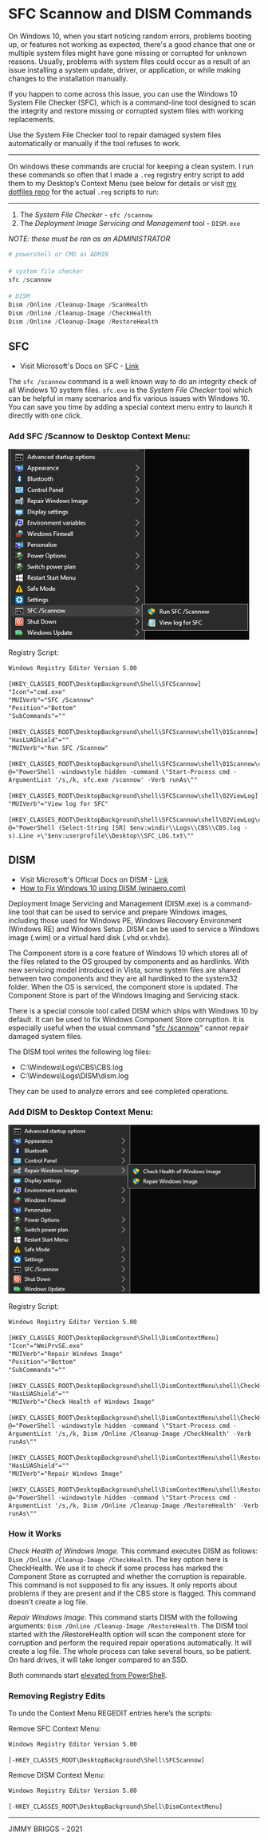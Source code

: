# SFC Scannow and DISM Commands

On Windows 10, when you start noticing random errors, problems booting up, or features not working as expected, there's a good chance that one or multiple system files might have gone missing or corrupted for unknown reasons. Usually, problems with system files could occur as a result of an issue installing a system update, driver, or application, or while making changes to the installation manually.

If you happen to come across this issue, you can use the Windows 10 System File Checker (SFC), which is a command-line tool designed to scan the integrity and restore missing or corrupted system files with working replacements.

Use the System File Checker tool to repair damaged system files automatically or manually if the tool refuses to work.

***

On windows these commands are crucial for keeping a clean system. I run these commands so often that I made a `.reg` registry entry script to add them to my Desktop’s Context Menu (see below for details or visit [my dotfiles repo]() for the actual `.reg` scripts to run:

***

 1. The *System File Checker* - `sfc /scannow`
 2. The *Deployment Image Servicing and Management* tool - `DISM.exe`

*NOTE: these must be ran as an ADMINISTRATOR*

```powershell
# powershell or CMD as ADMIN

# system file checker
sfc /scannow

# DISM
Dism /Online /Cleanup-Image /ScanHealth
Dism /Online /Cleanup-Image /CheckHealth
Dism /Online /Cleanup-Image /RestoreHealth
```

## SFC

- Visit Microsoft's Docs on SFC - [Link](https://docs.microsoft.com/en-us/windows-server/administration/windows-commands/sfc)

The `sfc /scannow` command is a well known way to do an integrity check of all Windows 10 system files. `sfc.exe` is the *System File Checker* tool which can be helpful in many scenarios and fix various issues with Windows 10. You can save you time by adding a special context menu entry to launch it directly with one click.

### Add SFC /Scannow to Desktop Context Menu:

![image-20210327021421066](images/75fd153f5ebcd65f454177ebe73be758.png)

Registry Script:

```regedit
Windows Registry Editor Version 5.00

[HKEY_CLASSES_ROOT\DesktopBackground\Shell\SFCScannow]
"Icon"="cmd.exe"
"MUIVerb"="SFC /Scannow"
"Position"="Bottom"
"SubCommands"=""

[HKEY_CLASSES_ROOT\DesktopBackground\shell\SFCScannow\shell\01Scannow]
"HasLUAShield"=""
"MUIVerb"="Run SFC /Scannow"

[HKEY_CLASSES_ROOT\DesktopBackground\shell\SFCScannow\shell\01Scannow\command]
@="PowerShell -windowstyle hidden -command \"Start-Process cmd -ArgumentList '/s,/k, sfc.exe /scannow' -Verb runAs\""

[HKEY_CLASSES_ROOT\DesktopBackground\shell\SFCScannow\shell\02ViewLog]
"MUIVerb"="View log for SFC"

[HKEY_CLASSES_ROOT\DesktopBackground\shell\SFCScannow\shell\02ViewLog\command]
@="PowerShell (Select-String [SR] $env:windir\\Logs\\CBS\\CBS.log -s).Line >\"$env:userprofile\\Desktop\\SFC_LOG.txt\""
```

## DISM

- Visit Microsoft's Official Docs on DISM - [Link](https://docs.microsoft.com/en-us/windows-hardware/manufacture/desktop/what-is-dism)
- [How to Fix Windows 10 using DISM (winaero.com)](https://winaero.com/blog/fix-windows-10-using-dism/)

Deployment Image Servicing and Management (DISM.exe) is a command-line tool that can be used to service and prepare Windows images, including those used for Windows PE, Windows Recovery Environment (Windows RE) and Windows Setup. DISM can be used to service a Windows image (.wim) or a virtual hard disk (.vhd or.vhdx).

The Component store is a core feature of Windows 10 which stores all of the files related to the OS grouped by components and as hardlinks. With new servicing model introduced in Vista, some system files are shared between two components and they are all hardlinked to the system32 folder. When the OS is serviced, the component store is updated. The Component Store is part of the Windows Imaging and Servicing stack.

There is a special console tool called DISM which ships with Windows 10 by default. It can be used to fix Windows Component Store corruption. It is especially useful when the usual command "[sfc /scannow](https://winaero.com/blog/add-sfc-scannow-context-menu-in-windows-10/)" cannot repair damaged system files.

The DISM tool writes the following log files:

- C:\Windows\Logs\CBS\CBS.log
- C:\Windows\Logs\DISM\dism.log

They can be used to analyze errors and see completed operations.

### Add DISM to Desktop Context Menu:

![image-20210327021344936](images/30a735f876001d6cee61a4dcc976f71a.png)

Registry Script:

```regedit
Windows Registry Editor Version 5.00

[HKEY_CLASSES_ROOT\DesktopBackground\Shell\DismContextMenu]
"Icon"="WmiPrvSE.exe"
"MUIVerb"="Repair Windows Image"
"Position"="Bottom"
"SubCommands"=""

[HKEY_CLASSES_ROOT\DesktopBackground\shell\DismContextMenu\shell\CheckHealth]
"HasLUAShield"=""
"MUIVerb"="Check Health of Windows Image"

[HKEY_CLASSES_ROOT\DesktopBackground\shell\DismContextMenu\shell\CheckHealth\command]
@="PowerShell -windowstyle hidden -command \"Start-Process cmd -ArgumentList '/s,/k, Dism /Online /Cleanup-Image /CheckHealth' -Verb runAs\""

[HKEY_CLASSES_ROOT\DesktopBackground\shell\DismContextMenu\shell\RestoreHealth]
"HasLUAShield"=""
"MUIVerb"="Repair Windows Image"

[HKEY_CLASSES_ROOT\DesktopBackground\shell\DismContextMenu\shell\RestoreHealth\command]
@="PowerShell -windowstyle hidden -command \"Start-Process cmd -ArgumentList '/s,/k, Dism /Online /Cleanup-Image /RestoreHealth' -Verb runAs\""
```

### How it Works

*Check Health of Windows Image.* This command executes DISM as follows: `Dism /Online /Cleanup-Image /CheckHealth`. The key option here is CheckHealth. We use it to check if some process has marked the Component Store as corrupted and whether the corruption is repairable. This command is not supposed to fix any issues. It only reports about problems if they are present and if the CBS store is flagged. This command doesn't create a log file.

*Repair Windows Image*. This command starts DISM with the following arguments: `Dism /Online /Cleanup-Image /RestoreHealth`. The DISM tool started with the /RestoreHealth option will scan the component store for corruption and perform the required repair operations automatically. It will create a log file. The whole process can take several hours, so be patient. On hard drives, it will take longer compared to an SSD.

Both commands start [elevated from PowerShell](https://winaero.com/blog/start-a-process-elevated-from-powershell/).

### Removing Registry Edits

To undo the Context Menu REGEDIT entries here’s the scripts:

Remove SFC Context Menu:

```
Windows Registry Editor Version 5.00

[-HKEY_CLASSES_ROOT\DesktopBackground\Shell\SFCScannow]
```

Remove DISM Context Menu:

```regedit
Windows Registry Editor Version 5.00

[-HKEY_CLASSES_ROOT\DesktopBackground\Shell\DismContextMenu]
```

***

JIMMY BRIGGS - 2021





